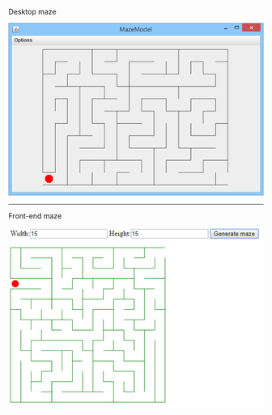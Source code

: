 Desktop maze

![alt text](img/maze-desktop.png)

---

Front-end maze

![alt text](img/maze-front-end.png)
